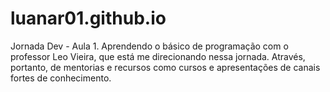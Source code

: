 # luanar01.github.io
Jornada Dev - Aula 1. Aprendendo o básico de programação com o professor Leo Vieira, que está me direcionando nessa jornada. Através, portanto, de mentorias e recursos como cursos e apresentações de canais fortes de conhecimento. 

